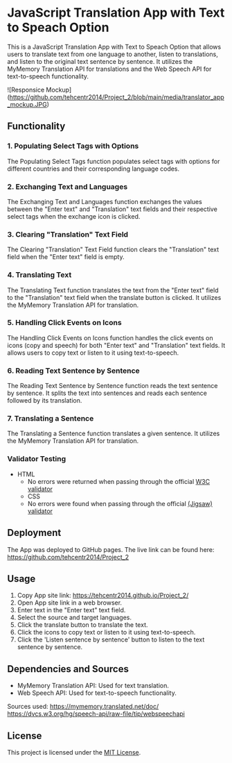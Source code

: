 # JavaScript Translation App with Text to Speach Option

This is a JavaScript Translation App with Text to Speach Option that allows users to translate text from one language to another, listen to translations, and listen to the original text sentence by sentence. It utilizes the MyMemory Translation API for translations and the Web Speech API for text-to-speech functionality.

![Responsice Mockup] (https://github.com/tehcentr2014/Project_2/blob/main/media/translator_app_mockup.JPG)

## Functionality

### 1. Populating Select Tags with Options

The Populating Select Tags function populates select tags with options for different countries and their corresponding language codes.

### 2. Exchanging Text and Languages

The Exchanging Text and Languages function exchanges the values between the "Enter text" and "Translation" text fields and their respective select tags when the exchange icon is clicked.

### 3. Clearing "Translation" Text Field

The Clearing "Translation" Text Field function clears the "Translation" text field when the "Enter text" field is empty.

### 4. Translating Text

The Translating Text function translates the text from the "Enter text" field to the "Translation" text field when the translate button is clicked. It utilizes the MyMemory Translation API for translation.

### 5. Handling Click Events on Icons

The Handling Click Events on Icons function handles the click events on icons (copy and speech) for both "Enter text" and "Translation" text fields. It allows users to copy text or listen to it using text-to-speech.

### 6. Reading Text Sentence by Sentence

The Reading Text Sentence by Sentence function reads the text sentence by sentence. It splits the text into sentences and reads each sentence followed by its translation.

### 7. Translating a Sentence

The Translating a Sentence function translates a given sentence. It utilizes the MyMemory Translation API for translation.

### Validator Testing 

- HTML
  - No errors were returned when passing through the official [W3C validator](https://validator.w3.org)
  - CSS
  - No errors were found when passing through the official [(Jigsaw) validator](https://jigsaw.w3.org/css-validator)

## Deployment

The App was deployed to GitHub pages. 
The live link can be found here: https://github.com/tehcentr2014/Project_2

## Usage
1. Copy App site link: https://tehcentr2014.github.io/Project_2/
2. Open App site link in a web browser.
3. Enter text in the "Enter text" text field.
4. Select the source and target languages.
5. Click the translate button to translate the text.
6. Click the icons to copy text or listen to it using text-to-speech.
7. Click the 'Listen sentence by sentence' button to listen to the text sentence by sentence.

## Dependencies and Sources

- MyMemory Translation API: Used for text translation.
- Web Speech API: Used for text-to-speech functionality.

Sources used:
https://mymemory.translated.net/doc/
https://dvcs.w3.org/hg/speech-api/raw-file/tip/webspeechapi


## License

This project is licensed under the [MIT License](LICENSE).
